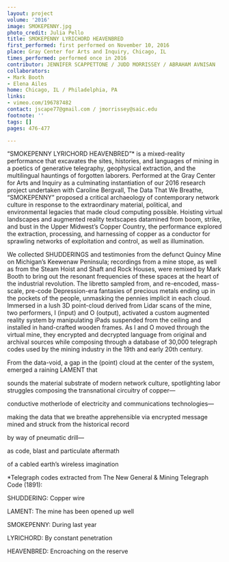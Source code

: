 ```yaml
---
layout: project
volume: '2016'
image: SMOKEPENNY.jpg
photo_credit: Julia Pello
title: SMOKEPENNY LYRICHORD HEAVENBRED
first_performed: first performed on November 10, 2016
place: Gray Center for Arts and Inquiry, Chicago, IL
times_performed: performed once in 2016
contributor: JENNIFER SCAPPETTONE / JUDD MORRISSEY / ABRAHAM AVNISAN
collaborators:
- Mark Booth
- Elena Ailes
home: Chicago, IL / Philadelphia, PA
links:
- vimeo.com/196787482
contact: jscape77@gmail.com / jmorrissey@saic.edu
footnote: ''
tags: []
pages: 476-477

---
```


“SMOKEPENNY LYRICHORD HEAVENBRED”* is a mixed-reality performance that excavates the sites, histories, and languages of mining in a poetics of generative telegraphy, geophysical extraction, and the multilingual hauntings of forgotten laborers. Performed at the Gray Center for Arts and Inquiry as a culminating instantiation of our 2016 research project undertaken with Caroline Bergvall, The Data That We Breathe, “SMOKEPENNY” proposed a critical archaeology of contemporary network culture in response to the extraordinary material, political, and environmental legacies that made cloud computing possible. Hoisting virtual landscapes and augmented reality textscapes datamined from boom, strike, and bust in the Upper Midwest’s Copper Country, the performance explored the extraction, processing, and harnessing of copper as a conductor for sprawling networks of exploitation and control, as well as illumination.

We collected SHUDDERINGS and testimonies from the defunct Quincy Mine on Michigan’s Keewenaw Peninsula; recordings from a mine stope, as well as from the Steam Hoist and Shaft and Rock Houses, were remixed by Mark Booth to bring out the resonant frequencies of these spaces at the heart of the industrial revolution. The libretto sampled from, and re-encoded, mass-scale, pre-code Depression-era fantasies of precious metals ending up in the pockets of the people, unmasking the pennies implicit in each cloud. Immersed in a lush 3D point-cloud derived from Lidar scans of the mine, two performers, I (input) and O (output), activated a custom augmented reality system by manipulating iPads suspended from the ceiling and installed in hand-crafted wooden frames. As I and O moved through the virtual mine, they encrypted and decrypted language from original and archival sources while composing through a database of 30,000 telegraph codes used by the mining industry in the 19th and early 20th century.

From the data-void, a gap in the (point) cloud at the center of the system, emerged a raining LAMENT that

sounds the material substrate of modern network culture, spotlighting labor struggles composing the transnational circuitry of copper—

conductive motherlode of electricity and communications technologies—

making the data that we breathe apprehensible via encrypted message mined and struck from the historical record

by way of pneumatic drill—

as code, blast and particulate aftermath

of a cabled earth’s wireless imagination

*Telegraph codes extracted from The New General & Mining Telegraph Code (1891):

SHUDDERING:      Copper wire

LAMENT:                The mine has been opened up well

SMOKEPENNY:     During last year

LYRICHORD:         By constant penetration

HEAVENBRED:      Encroaching on the reserve

